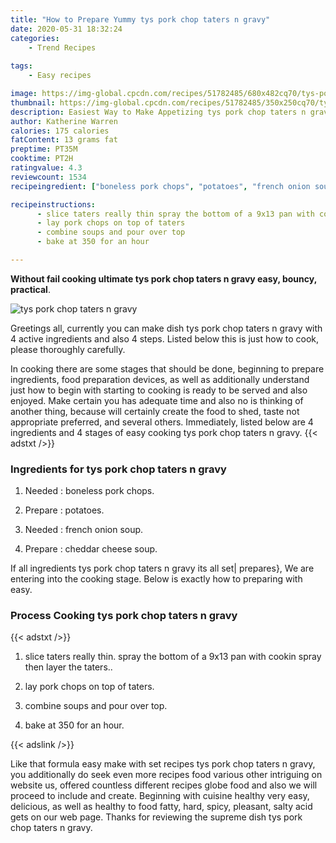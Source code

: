 ```yaml
---
title: "How to Prepare Yummy tys pork chop taters n gravy"
date: 2020-05-31 18:32:24
categories:
    - Trend Recipes
    
tags:
    - Easy recipes

image: https://img-global.cpcdn.com/recipes/51782485/680x482cq70/tys-pork-chop-taters-n-gravy-recipe-main-photo.jpg
thumbnail: https://img-global.cpcdn.com/recipes/51782485/350x250cq70/tys-pork-chop-taters-n-gravy-recipe-main-photo.jpg
description: Easiest Way to Make Appetizing tys pork chop taters n gravy with 4 ingredients and 4 stages of easy cooking.
author: Katherine Warren
calories: 175 calories
fatContent: 13 grams fat
preptime: PT35M
cooktime: PT2H
ratingvalue: 4.3
reviewcount: 1534
recipeingredient: ["boneless pork chops", "potatoes", "french onion soup", "cheddar cheese soup"]

recipeinstructions: 
      - slice taters really thin spray the bottom of a 9x13 pan with cookin spray then layer the taters 
      - lay pork chops on top of taters 
      - combine soups and pour over top 
      - bake at 350 for an hour

---
```




**Without fail cooking ultimate tys pork chop taters n gravy easy, bouncy, practical**. 


![tys pork chop taters n gravy](https://img-global.cpcdn.com/recipes/51782485/680x482cq70/tys-pork-chop-taters-n-gravy-recipe-main-photo.jpg "tys pork chop taters n gravy")




Greetings all, currently you can make dish tys pork chop taters n gravy with 4 active ingredients and also 4 steps. Listed below this is just how to cook, please thoroughly carefully.

In cooking there are some stages that should be done, beginning to prepare ingredients, food preparation devices, as well as additionally understand just how to begin with starting to cooking is ready to be served and also enjoyed. Make certain you has adequate time and also no is thinking of another thing, because will certainly create the food to shed, taste not appropriate preferred, and several others. Immediately, listed below are 4 ingredients and 4 stages of easy cooking tys pork chop taters n gravy.
{{< adstxt />}}

### Ingredients for tys pork chop taters n gravy


1. Needed  : boneless pork chops.

1. Prepare  : potatoes.

1. Needed  : french onion soup.

1. Prepare  : cheddar cheese soup.



If all ingredients tys pork chop taters n gravy its all set| prepares}, We are entering into the cooking stage. Below is exactly how to preparing with easy.

### Process Cooking tys pork chop taters n gravy

{{< adstxt />}}


1. slice taters really thin. spray the bottom of a 9x13 pan with cookin spray then layer the taters..



1. lay pork chops on top of taters.



1. combine soups and pour over top.



1. bake at 350 for an hour.





{{< adslink />}}

Like that formula easy make with set recipes tys pork chop taters n gravy, you additionally do seek even more recipes food various other intriguing on website us, offered countless different recipes globe food and also we will proceed to include and create. Beginning with cuisine healthy very easy, delicious, as well as healthy to food fatty, hard, spicy, pleasant, salty acid gets on our web page. Thanks for reviewing the supreme dish tys pork chop taters n gravy.
